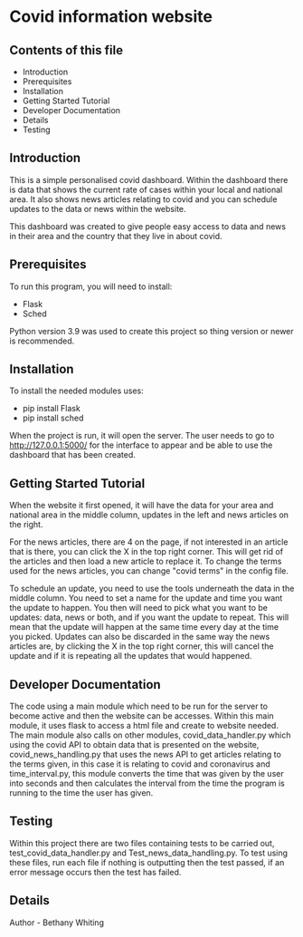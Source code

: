 # Covid information website

## Contents of this file
- Introduction
- Prerequisites
- Installation
- Getting Started Tutorial
- Developer Documentation
- Details
- Testing

## Introduction

This is a simple personalised covid dashboard. Within the dashboard there is data that shows the current rate of cases within your local and national area. It also shows news articles relating to covid and 
you can schedule updates to the data or news within the website.

This dashboard was created to give people easy access to data and news in their area and the country that they live in about covid.  

## Prerequisites

To run this program, you will need to install:
- Flask
- Sched

Python version 3.9 was used to create this project so thing version or newer is recommended.

## Installation

To install the needed modules uses:
- pip install Flask
- pip install sched

When the project is run, it will open the server. The user needs to go to  http://127.0.0.1:5000/ for the interface to appear and be able to use the dashboard that has been created. 

## Getting Started Tutorial

When the website it first opened, it will have the data for your area and national area in the middle column, updates in the left and news articles on the right. 

For the news articles, there are 4 on the page, if not interested in an article that is there, you can click the X in the top right corner. This will get rid of the articles and then load a new article to 
replace it. To change the terms used for the news articles, you can change "covid terms" in the config file.

To schedule an update, you need to use the tools underneath the data in the middle column. You need to set a name for the update and time you want the update to happen. You then will need to pick what you 
want to be updates: data, news or both, and if you want the update to repeat. This will mean that the update will happen at the same time every day at the time you picked. Updates can also be discarded in 
the same way the news articles are, by clicking the X in the top right corner, this will cancel the update and if it is repeating all the updates that would happened.

## Developer Documentation 

The code using a main module which need to be run for the server to become active and then the website can be accesses. Within this main module, it uses flask to access a html file and create to website 
needed. The main module also calls on other modules, covid_data_handler.py which using the covid API to obtain data that is presented on the website, covid_news_handling.py that uses the news API to get 
articles relating to the terms given, in this case it is relating to covid and coronavirus and time_interval.py, this module converts the time that was given by the user into seconds and then calculates 
the interval from the time the program is running to the time the user has given. 

## Testing

Within this project there are two files containing tests to be carried out, test_covid_data_handler.py and Test_news_data_handling.py. To test using these files, run each file if nothing is outputting then the test passed, if an error message occurs then the test has failed. 

## Details 

Author - Bethany Whiting
